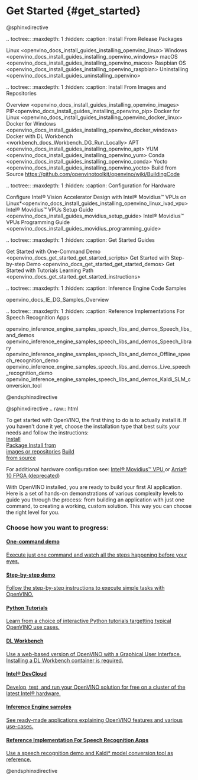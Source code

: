 # Get Started {#get_started}

@sphinxdirective

.. toctree::
   :maxdepth: 1
   :hidden:
   :caption: Install From Release Packages
   
   Linux <openvino_docs_install_guides_installing_openvino_linux>
   Windows <openvino_docs_install_guides_installing_openvino_windows>
   macOS <openvino_docs_install_guides_installing_openvino_macos>
   Raspbian OS <openvino_docs_install_guides_installing_openvino_raspbian>
   Uninstalling <openvino_docs_install_guides_uninstalling_openvino>


.. toctree::
   :maxdepth: 1
   :hidden:
   :caption: Install From Images and Repositories
   
   Overview <openvino_docs_install_guides_installing_openvino_images>
   PIP<openvino_docs_install_guides_installing_openvino_pip>
   Docker for Linux <openvino_docs_install_guides_installing_openvino_docker_linux>
   Docker for Windows <openvino_docs_install_guides_installing_openvino_docker_windows>
   Docker with DL Workbench <workbench_docs_Workbench_DG_Run_Locally>
   APT <openvino_docs_install_guides_installing_openvino_apt>
   YUM <openvino_docs_install_guides_installing_openvino_yum>
   Conda <openvino_docs_install_guides_installing_openvino_conda>
   Yocto <openvino_docs_install_guides_installing_openvino_yocto>
   Build from Source <https://github.com/openvinotoolkit/openvino/wiki/BuildingCode>


.. toctree::
   :maxdepth: 1
   :hidden:
   :caption: Configuration for Hardware
   
   Configure Intel® Vision Accelerator Design with Intel® Movidius™ VPUs on Linux*<openvino_docs_install_guides_installing_openvino_linux_ivad_vpu>
   Intel® Movidius™ VPUs Setup Guide <openvino_docs_install_guides_movidius_setup_guide>
   Intel® Movidius™ VPUs Programming Guide <openvino_docs_install_guides_movidius_programming_guide>
   
.. toctree::
   :maxdepth: 1
   :hidden:
   :caption: Get Started Guides
   
   Get Started with One-Command Demo <openvino_docs_get_started_get_started_scripts>
   Get Started with Step-by-step Demo <openvino_docs_get_started_get_started_demos>
   Get Started with Tutorials <tutorials>
   Learning Path <openvino_docs_get_started_get_started_instructions>

.. toctree::
   :maxdepth: 1
   :hidden:
   :caption: Inference Engine Code Samples

   openvino_docs_IE_DG_Samples_Overview


.. toctree::
   :maxdepth: 1
   :hidden:
   :caption: Reference Implementations For Speech Recognition Apps

   openvino_inference_engine_samples_speech_libs_and_demos_Speech_libs_and_demos
   openvino_inference_engine_samples_speech_libs_and_demos_Speech_library
   openvino_inference_engine_samples_speech_libs_and_demos_Offline_speech_recognition_demo
   openvino_inference_engine_samples_speech_libs_and_demos_Live_speech_recognition_demo
   openvino_inference_engine_samples_speech_libs_and_demos_Kaldi_SLM_conversion_tool

@endsphinxdirective
   
   
@sphinxdirective
 .. raw:: html
   <link rel="stylesheet" type="text/css" href="_static/css/getstarted_style.css">
   <p id="GSG_introtext">To get started with OpenVINO, the first thing to do is to actually install it. If you haven't done it yet, choose the installation type that best suits your needs and follow the instructions:<br />
      <a href="openvino_docs_install_guides_installing_openvino_linux.html" >Install<br /> Package </a>
      <a href="openvino_docs_install_guides_installing_openvino_images.html" >Install from <br /> images or repositories</a>
      <a href="https://github.com/openvinotoolkit/openvino/wiki/BuildingCode" >Build <br /> from source</a>
   </p>
   <div style="clear:both;"> </div>

   <p>For additional hardware configuration see: 
      <a href="openvino_docs_install_guides_installing_openvino_linux_ivad_vpu.html">Intel® Movidius™ VPU </a> or
	  <a href="openvino_docs_install_guides_VisionAcceleratorFPGA_Configure.html">Arria® 10 FPGA (deprecated)</a>
   </p>


   <p>With OpenVINO installed, you are ready to build your first AI application. <br /> Here is a set of hands-on demonstrations of various complexity levels to guide you through the process: from building an application with just one command, to creating a working, custom solution. This way you can choose the right level for you.<br /></p>

   <h3>Choose how you want to progress:</h3>

   <div id="GSG_nextstepchoice">
   <a href="openvino_docs_get_started_get_started_scripts.html" >
      <h4>One-command demo 		</h4>
	  <p>Execute just one command and watch all the steps happening before your eyes. </p>
   </a>  		
   <a href="openvino_docs_get_started_get_started_demos.html" >
      <h4>Step-by-step demo		</h4>
	  <p>Follow the step-by-step instructions to execute simple tasks with OpenVINO. </p>
   </a>
   <a href="tutorials.html" >
      <h4>Python Tutorials		</h4>
	  <p>Learn from a choice of interactive Python tutorials targetting typical OpenVINO use cases.	</p>
   </a> 		
   <a href="workbench_docs_Workbench_DG_Introduction.html" >
      <h4>DL Workbench		</h4>
      <p>Use a web-based version of OpenVINO with a Graphical User Interface. Installing a DL Workbench container is required. </p>
   </a> 
   <a href="workbench_docs_Workbench_DG_Introduction.html" >
      <h4>Intel® DevCloud 	</h4>
	  <p>Develop, test, and run your OpenVINO solution for free on a cluster of the latest Intel® hardware. </p>
   </a> 
   <a href="openvino_docs_IE_DG_Samples_Overview.html" >
      <h4>Inference Engine samples	</h4>
	  <p>See ready-made applications explaining OpenVINO features and various use-cases.		</p>
   </a> 
   <a href="openvino_docs_IE_DG_Samples_Overview.html" >
      <h4>Reference Implementation For Speech Recognition Apps</h4>
      <p>Use a speech recognition demo and Kaldi* model conversion tool as reference. </p>
   </a> 

   </div>
   <div style="clear:both;"> </div>


@endsphinxdirective
